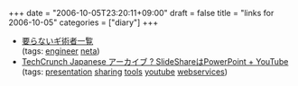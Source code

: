 +++
date = "2006-10-05T23:20:11+09:00"
draft = false
title = "links for 2006-10-05"
categories = ["diary"]
+++

<ul class="delicious">
	<li>
		<div class="delicious-link"><a href="http://yama-tabi.net/netself/gijyutu.htm">要らないギ術者一覧</a></div>
		<div class="delicious-tags">(tags: <a href="http://del.icio.us/nobu666/engineer">engineer</a> <a href="http://del.icio.us/nobu666/neta">neta</a>)</div>
	</li>
	<li>
		<div class="delicious-link"><a href="http://jp.techcrunch.com/archives/introducing-slideshare-power-point-youtube/">TechCrunch Japanese アーカイブ ? SlideShareはPowerPoint + YouTube</a></div>
		<div class="delicious-tags">(tags: <a href="http://del.icio.us/nobu666/presentation">presentation</a> <a href="http://del.icio.us/nobu666/sharing">sharing</a> <a href="http://del.icio.us/nobu666/tools">tools</a> <a href="http://del.icio.us/nobu666/youtube">youtube</a> <a href="http://del.icio.us/nobu666/webservices">webservices</a>)</div>
	</li>
</ul>
